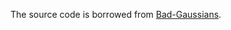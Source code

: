 The source code is borrowed from [Bad-Gaussians](https://github.com/LingzheZhao/LingzheZhao.github.io/tree/main/BAD-Gaussians).
